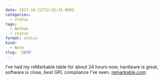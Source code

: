 ```yaml
---
date: 2017-10-11T22:25:31.000Z
categories:
  - status
tags:
  - Nathan
  - status
format: status
kind:
  - Note
slug: '2830'
---
```

I’ve had my reMarkable table for about 24 hours now; hardware is great, software is close, best GPL compliance I’ve seen. [remarkable.com][1]

 [1]: http://remarkable.com
